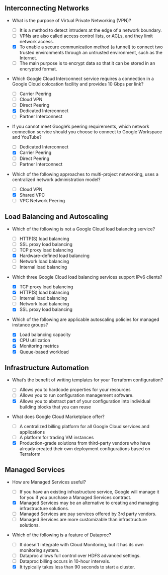 ## Interconnecting Networks

- What is the purpose of Virtual Private Networking (VPN)?

  * [ ] It is a method to detect intruders at the edge of a network boundary.
  * [ ] VPNs are also called access control lists, or ACLs, and they limit network access.
  * [x] To enable a secure communication method (a tunnel) to connect two trusted environments through an untrusted environment, such as the Internet.
  * [ ] The main purpose is to encrypt data so that it can be stored in an encrypted format.

- Which Google Cloud Interconnect service requires a connection in a Google Cloud colocation facility and provides 10 Gbps per link?

  * [ ] Carrier Peering
  * [ ] Cloud VPN
  * [ ] Direct Peering
  * [x] Dedicated Interconnect
  * [ ] Partner Interconnect

- If you cannot meet Google’s peering requirements, which network connection service should you choose to connect to Google Workspace and YouTube?

  * [ ] Dedicated Interconnect
  * [x] Carrier Peering
  * [ ] Direct Peering
  * [ ] Partner Interconnect

- Which of the following approaches to multi-project networking, uses a centralized network administration model?

  * [ ] Cloud VPN
  * [x] Shared VPC
  * [ ] VPC Network Peering

## Load Balancing and Autoscaling

- Which of the following is not a Google Cloud load balancing service?

  * [ ] HTTP(S) load balancing
  * [ ] SSL proxy load balancing
  * [ ] TCP proxy load balancing
  * [x] Hardware-defined load balancing
  * [ ] Network load balancing
  * [ ] Internal load balancing

- Which three Google Cloud load balancing services support IPv6 clients?

  * [x] TCP proxy load balancing
  * [x] HTTP(S) load balancing
  * [ ] Internal load balancing
  * [ ] Network load balancing
  * [x] SSL proxy load balancing

- Which of the following are applicable autoscaling policies for managed instance groups?

  * [x] Load balancing capacity
  * [x] CPU utilization
  * [x] Monitoring metrics
  * [x] Queue-based workload

## Infrastructure Automation

- What’s the benefit of writing templates for your Terraform configuration?

  * [ ] Allows you to hardcode properties for your resources
  * [ ] Allows you to run configuration management software.
  * [x] Allows you to abstract part of your configuration into individual building blocks that you can reuse

- What does Google Cloud Marketplace offer?

  * [ ] A centralized billing platform for all Google Cloud services and applications
  * [ ] A platform for trading VM instances
  * [x] Production-grade solutions from third-party vendors who have already created their own deployment configurations based on Terraform

## Managed Services

- How are Managed Services useful?

  * [ ] If you have an existing infrastructure service, Google will manage it for you if you purchase a Managed Services contract.
  * [x] Managed Services may be an alternative to creating and managing infrastructure solutions.
  * [ ] Managed Services are pay services offered by 3rd party vendors.
  * [ ] Managed Services are more customizable than infrastructure solutions.

- Which of the following is a feature of Dataproc?

  * [ ] It doesn't integrate with Cloud Monitoring, but it has its own monitoring system.
  * [ ] Dataproc allows full control over HDFS advanced settings.
  * [ ] Dataproc billing occurs in 10-hour intervals.
  * [x] It typically takes less than 90 seconds to start a cluster.
